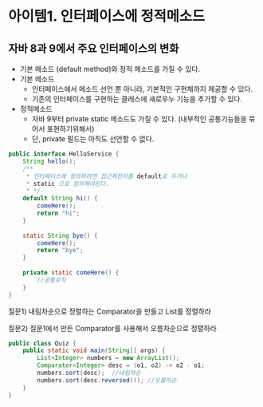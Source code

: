 # 아이템1. 인터페이스에 정적메소드
## 자바 8과 9에서 주요 인터페이스의 변화
- 기본 메소드 (default method)와 정적 메소드를 가질 수 있다. 
- 기본 메소드
  - 인터페이스에서 메소드 선언 뿐 아니라, 기본적인 구현체까지 제공할 수 있다.
  - 기존의 인터페이스를 구현하는 클래스에 새로우누 기능을 추가할 수 있다.
- 정적메소드
  - 자바 9부터 private static 메소드도 가질 수 있다. (내부적인 공통기능들을 묶어서 표현하기위해서)
  - 단, private 필드는 아직도 선언할 수 없다.

```java
public interface HelloService {
    String hello(); 
    /**
     * 인터페이스에 정의하려면 접근제한자를 default로 두거나
     * static 으로 정의해야된다.
     * */
    default String hi() {
        comeHere();
        return "hi";
    }
    
    static String bye() {
        comeHere();
        return "bye";
    }
    
    private static comeHere() {
        //공통로직
    }
}

```

질문1) 내림차순으로 정렬하는 Comparator을 만들고 List<Integer>를 정렬하라

질문2) 질문1에서 만든 Comparator를 사용해서 오름차순으로 정렬하라

```java
public class Quiz {
    public static void main(String[] args) {
        List<Integer> numbers = new ArrayList();
        Comparator<Integer> desc = (o1, o2) -> o2 - o1;
        numbers.sort(desc);  //내림차순
        numbers.sort(desc.reversed()); //오름차순
    }
}
```